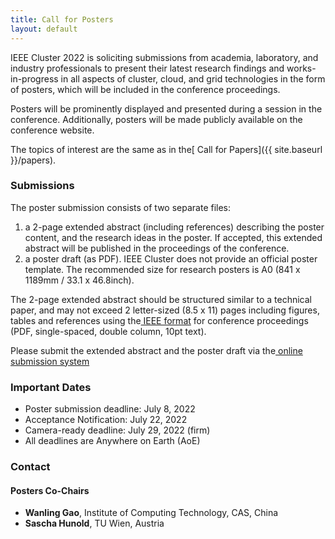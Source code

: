 ```yaml
---
title: Call for Posters
layout: default
---
```


<!--##### **[Download PDF of the CFP](https://clustercomp.org/2022/pdf/call_for_posters.pdf)<span style="text-decoration:underline;"> </span>**-->

IEEE Cluster 2022 is soliciting submissions from academia, laboratory, and industry professionals to present their latest research findings and works-in-progress in all aspects of cluster, cloud, and grid technologies in the form of posters, which will be included in the conference proceedings.

Posters will be prominently displayed and presented during a session in the conference. Additionally, posters will be made publicly available on the conference website.

The topics of interest are the same as in the[ Call for Papers]({{ site.baseurl }}/papers).


### **Submissions**

The poster submission consists of two separate files:



1. a 2-page extended abstract (including references) describing the poster content, and the research ideas in the poster. If accepted, this extended abstract will be published in the proceedings of the conference.
2. a poster draft (as PDF). IEEE Cluster does not provide an official poster template. The recommended size for research posters is A0 (841 x 1189mm / 33.1 x 46.8inch).

The 2-page extended abstract should be structured similar to a technical paper, and may not exceed 2 letter-sized (8.5 x 11) pages including figures, tables and references using the[ IEEE format](http://www.ieee.org/conferences_events/conferences/publishing/templates.html) for conference proceedings (PDF, single-spaced, double column, 10pt text).

Please submit the extended abstract and the poster draft via the[ online submission system](https://clustercomp.org/submit)


### **Important Dates**



* Poster submission deadline: July 8, 2022
* Acceptance Notification: July 22, 2022
* Camera-ready deadline: July 29, 2022 (firm)
* All deadlines are Anywhere on Earth (AoE)


### **Contact**


#### **Posters Co-Chairs**

* **Wanling Gao**, Institute of Computing Technology, CAS, China
* **Sascha Hunold**, TU Wien, Austria